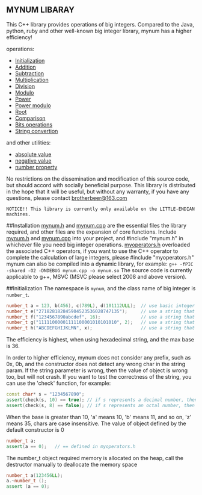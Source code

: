 MYNUM LIBARAY
-------------

This C++ library provides operations of big integers. Compared to the Java, python,
ruby and other well-known big integer library, mynum has a higher efficiency!

operations:

 * [Initialization](#initialization)
 * [Addition](#addition)
 * [Subtraction](#subtraction)
 * [Multiplication](#multiplication)
 * [Division](#division)
 * [Modulo](#modulo)
 * [Power](#power)
 * [Power modulo](#power-modulo)
 * [Root](#root)
 * [Comparison](#comparison)
 * [Bits operations](#bits-operations)
 * [String convertion](#string-convertion)

and other utilities:

 * [absolute value](#absolute-value)
 * [negative value](#negative-value)
 * [number property](#number-property)

No restrictions on the dissemination and modification of this source code,
but should accord with socially beneficial purpose. 
This library is distributed in the hope that it will be useful, but without any warranty,
if you have any questions, please contact <brotherbeer@163.com>

`NOTICE!! This library is currently only available on the LITTLE-ENDIAN machines.`

##Installation
[mynum.h](https://github.com/brotherbeer/mynum/blob/master/mynum.h) and [mynum.cpp](https://github.com/brotherbeer/mynum/blob/master/mynum.cpp) are the essential files the library required, and other files are the expansion of core functions.
Include [mynum.h](https://github.com/brotherbeer/mynum/blob/master/mynum.h) and [mynum.cpp](https://github.com/brotherbeer/mynum/blob/master/mynum.cpp) into your project, and #include "mynum.h" in whichever file you need big integer operations.
[myoperators.h](https://github.com/brotherbeer/mynum/blob/master/operators.h) overloaded the associated C++ operators, if you want to use the C++ operator to complete the calculation of large integers, please #include "myoperators.h"
mynum can also be compiled into a dynamic library, for example:
    `g++ -fPIC -shared -O2 -DNDEBUG mynum.cpp -o mynum.so`
The source code is currently applicable to g++, MSVC (MSVC please select 2008 and above version).

##Initialization
The namespace is `mynum`, and the class name of big integer is `number_t`.
```C++
number_t a = 123, b(456), c(789L), d(101112ULL);  // use basic integer type to initialize number_t object
number_t e("271828182845904523536028747135");     // use a string that represents decimal number
number_t f("1234567890abcdef", 16);               // use a string that represents hexadecimal number
number_t g("11111000001111100001010101010", 2);   // use a string that represents binary number
number_t h("ABCDEFGHIJKLMN", x);                  // use a string that represents arbitrary based number, x between [2, 36]
```
The efficiency is highest, when using hexadecimal string, and the max base is 36.

In order to higher efficiency, mynum does not consider any prefix, such as 0x, 0b, and the constructor does not detect any wrong char in the string param. 
If the string parameter is wrong, then the value of object is wrong too, but will not crash.
If you want to test the correctness of the string, you can use the 'check' function, for example:
```C++
const char* s = "1234567890";
assert(check(s, 10) == true); // if s represents a decimal number, then s is correct
assert(check(s, 8) == false); // if s represents an octal number, then s is wrong
```
When the base is greater than 10, 'a' means 10, 'b' means 11, and so on, 'z' means 35, chars are case insensitive.
The value of object defined by the default constructor is 0
```C++
number_t a;
assert(a == 0);   // == defined in myoperators.h
```
The number_t object required memory is allocated on the heap, call the destructor manually to deallocate the memory space
```C++
number_t a(123456LL);
a.~number_t ();
assert (a == 0);
```
